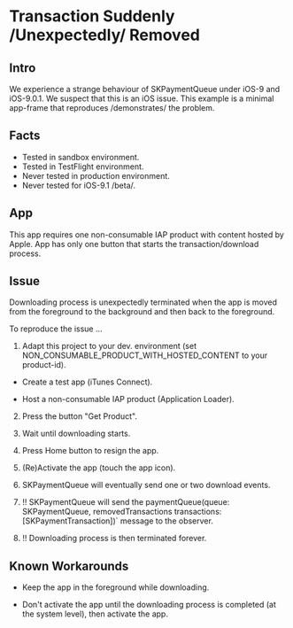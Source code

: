 # Transaction Suddenly /Unexpectedly/ Removed

## Intro
We experience a strange behaviour of SKPaymentQueue under iOS-9 and iOS-9.0.1. We suspect that this is an iOS issue. 
This example is a minimal app-frame that reproduces /demonstrates/ the problem.


## Facts
* Tested in sandbox environment.
* Tested in TestFlight environment.
* Never tested in production environment.
* Never tested for iOS-9.1 /beta/.

## App
This app requires one non-consumable IAP product with content hosted by Apple. 
App has only one button that starts the transaction/download process. 

## Issue
Downloading process is unexpectedly terminated when the app is moved from the foreground to the background and then back to the foreground.

To reproduce the issue ...

1. Adapt this project to your dev. environment (set NON_CONSUMABLE_PRODUCT_WITH_HOSTED_CONTENT to your product-id).

* Create a test app (iTunes Connect).

* Host a non-consumable IAP product (Application Loader).

2. Press the button "Get Product".

3. Wait until downloading starts.

4. Press Home button to resign the app.

5. (Re)Activate the app (touch the app icon).

6. SKPaymentQueue will eventually send one or two download events.
 
7. !! SKPaymentQueue will send the paymentQueue(queue: SKPaymentQueue, removedTransactions transactions: [SKPaymentTransaction])` message to the observer.

8. !! Downloading process is then terminated forever.


## Known Workarounds

* Keep the app in the foreground while downloading.

* Don't activate the app until the downloading process is completed (at the system level), then activate the app.
